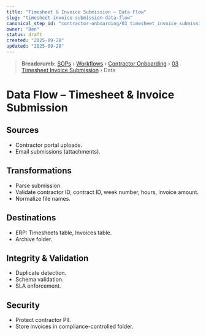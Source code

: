 ```yaml
---
title: "Timesheet & Invoice Submission – Data Flow"
slug: "timesheet-invoice-submission-data-flow"
canonical_step_id: "contractor-onboarding/03_timesheet_invoice_submission"
owner: "Ben"
status: draft
created: "2025-09-28"
updated: "2025-09-28"
---
```


> **Breadcrumb:** [SOPs](/docs/sop/README.md) › [Workflows](/docs/sop/workflow/README.md) › [Contractor Onboarding](../) › [03 Timesheet Invoice Submission](../03_timesheet_invoice_submission/README.md) › Data


# Data Flow – Timesheet & Invoice Submission

## Sources
- Contractor portal uploads.  
- Email submissions (attachments).  

## Transformations
- Parse submission.  
- Validate contractor ID, contract ID, week number, hours, invoice amount.  
- Normalize file names.  

## Destinations
- ERP: Timesheets table, Invoices table.  
- Archive folder.  

## Integrity & Validation
- Duplicate detection.  
- Schema validation.  
- SLA enforcement.  

## Security
- Protect contractor PII.  
- Store invoices in compliance-controlled folder.  
